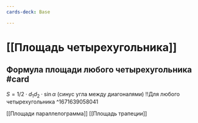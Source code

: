 ```yaml
---
cards-deck: Base

---
```


# [[Площадь четырехугольника]] 

## Формула площади любого четырехугольника #card 
$S = 1/2 \cdot d_1 d_2 \cdot \sin\alpha$ (синус угла между диагоналями) !!Для любого четырехугольника
^1671639058041

[[Площади параллелограмма]]
[[Площадь трапеции]]
